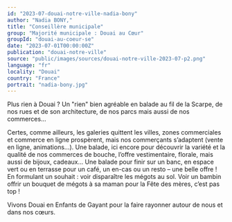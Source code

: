 ```yaml
---
id: "2023-07-douai-notre-ville-nadia-bony"
author: "Nadia BONY,"
title: "Conseillère municipale"
group: "Majorité municipale : Douai au Cœur"
groupId: "douai-au-coeur-se"
date: "2023-07-01T00:00:00Z"
publication: "douai-notre-ville"
source: "public/images/sources/douai-notre-ville-2023-07-p2.png"
language: "fr"
locality: "Douai"
country: "France"
portrait: "nadia-bony.jpg"
---
```


Plus rien à Douai ? Un "rien" bien agréable en balade au fil de la Scarpe, de nos rues et de son architecture, de nos parcs mais aussi de nos commerces…

Certes, comme ailleurs, les galeries quittent les villes, zones commerciales et commerce en ligne prospèrent, mais nos commerçants s’adaptent (vente en ligne, animations…). Une balade, ici encore pour découvrir la variété et la qualité de nos commerces de bouche, l’offre vestimentaire, florale, mais aussi de bijoux, cadeaux… Une balade pour finir sur un banc, en espace vert ou en terrasse pour un café, un en-cas ou un resto – une belle offre ! En formulant un souhait : voir disparaître les mégots au sol. Voir un bambin offrir un bouquet de mégots à sa maman pour la Fête des mères, c’est pas top !

Vivons Douai en Enfants de Gayant pour la faire rayonner autour de nous et dans nos cœurs.
